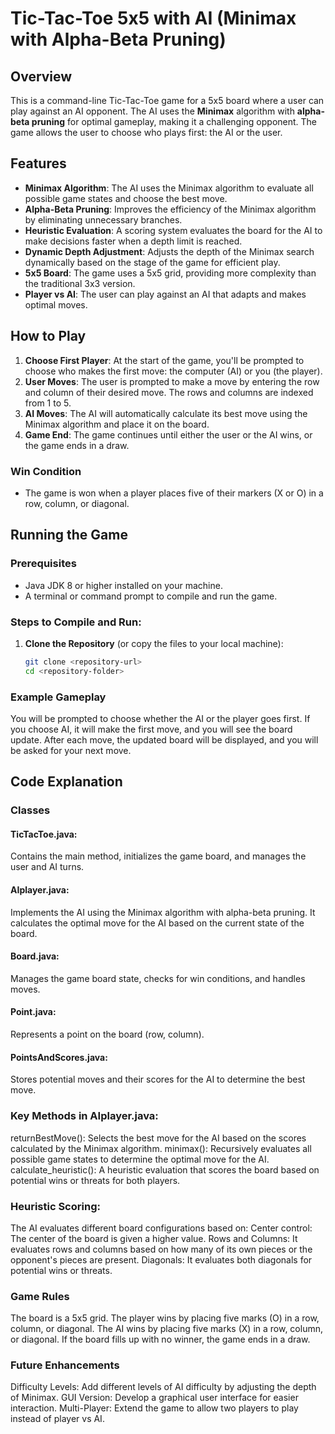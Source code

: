 # Tic-Tac-Toe 5x5 with AI (Minimax with Alpha-Beta Pruning)

## Overview

This is a command-line Tic-Tac-Toe game for a 5x5 board where a user can play against an AI opponent. The AI uses the **Minimax** algorithm with **alpha-beta pruning** for optimal gameplay, making it a challenging opponent. The game allows the user to choose who plays first: the AI or the user.

## Features

- **Minimax Algorithm**: The AI uses the Minimax algorithm to evaluate all possible game states and choose the best move.
- **Alpha-Beta Pruning**: Improves the efficiency of the Minimax algorithm by eliminating unnecessary branches.
- **Heuristic Evaluation**: A scoring system evaluates the board for the AI to make decisions faster when a depth limit is reached.
- **Dynamic Depth Adjustment**: Adjusts the depth of the Minimax search dynamically based on the stage of the game for efficient play.
- **5x5 Board**: The game uses a 5x5 grid, providing more complexity than the traditional 3x3 version.
- **Player vs AI**: The user can play against an AI that adapts and makes optimal moves.

## How to Play

1. **Choose First Player**: At the start of the game, you'll be prompted to choose who makes the first move: the computer (AI) or you (the player).
2. **User Moves**: The user is prompted to make a move by entering the row and column of their desired move. The rows and columns are indexed from 1 to 5.
3. **AI Moves**: The AI will automatically calculate its best move using the Minimax algorithm and place it on the board.
4. **Game End**: The game continues until either the user or the AI wins, or the game ends in a draw.

### Win Condition
- The game is won when a player places five of their markers (X or O) in a row, column, or diagonal.

## Running the Game

### Prerequisites
- Java JDK 8 or higher installed on your machine.
- A terminal or command prompt to compile and run the game.

### Steps to Compile and Run:

1. **Clone the Repository** (or copy the files to your local machine):
   ```bash
   git clone <repository-url>
   cd <repository-folder>
    ```
### Example Gameplay
You will be prompted to choose whether the AI or the player goes first.
If you choose AI, it will make the first move, and you will see the board update.
After each move, the updated board will be displayed, and you will be asked for your next move.
   
## Code Explanation
### Classes
#### TicTacToe.java:

Contains the main method, initializes the game board, and manages the user and AI turns.
#### AIplayer.java:

Implements the AI using the Minimax algorithm with alpha-beta pruning. It calculates the optimal move for the AI based on the current state of the board.
#### Board.java:

Manages the game board state, checks for win conditions, and handles moves.
#### Point.java:

Represents a point on the board (row, column).
#### PointsAndScores.java:

Stores potential moves and their scores for the AI to determine the best move.
### Key Methods in AIplayer.java:
returnBestMove(): Selects the best move for the AI based on the scores calculated by the Minimax algorithm.
minimax(): Recursively evaluates all possible game states to determine the optimal move for the AI.
calculate_heuristic(): A heuristic evaluation that scores the board based on potential wins or threats for both players.
### Heuristic Scoring:
The AI evaluates different board configurations based on:
Center control: The center of the board is given a higher value.
Rows and Columns: It evaluates rows and columns based on how many of its own pieces or the opponent's pieces are present.
Diagonals: It evaluates both diagonals for potential wins or threats.
### Game Rules
The board is a 5x5 grid.
The player wins by placing five marks (O) in a row, column, or diagonal.
The AI wins by placing five marks (X) in a row, column, or diagonal.
If the board fills up with no winner, the game ends in a draw.
### Future Enhancements
Difficulty Levels: Add different levels of AI difficulty by adjusting the depth of Minimax.
GUI Version: Develop a graphical user interface for easier interaction.
Multi-Player: Extend the game to allow two players to play instead of player vs AI.
